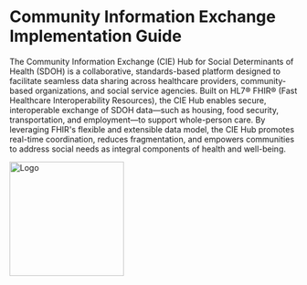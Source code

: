 # Community Information Exchange Implementation Guide



The Community Information Exchange (CIE) Hub for Social Determinants of Health (SDOH) is a collaborative, standards-based platform designed to facilitate seamless data sharing across healthcare providers, community-based organizations, and social service agencies. Built on HL7® FHIR® (Fast Healthcare Interoperability Resources), the CIE Hub enables secure, interoperable exchange of SDOH data—such as housing, food security, transportation, and employment—to support whole-person care. By leveraging FHIR's flexible and extensible data model, the CIE Hub promotes real-time coordination, reduces fragmentation, and empowers communities to address social needs as integral components of health and well-being.

<img src="example.png" alt="Logo" width="200"/>